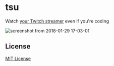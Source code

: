 # tsu
Watch [your Twitch streamer](https://www.twitch.tv/ch960116) even if you're coding

![screenshot from 2018-01-29 17-03-01](https://user-images.githubusercontent.com/9481405/35499569-553e5c1a-0516-11e8-984b-5c82bb21b618.png)

## License
[MIT License](LICENSE)
